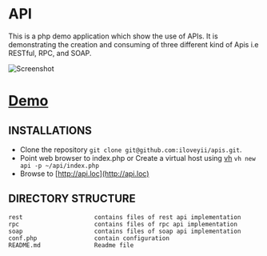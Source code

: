 API
===============================

This is a php demo application which show the use of APIs. It is demonstrating the creation and consuming of three different kind of Apis i.e RESTful, RPC, and SOAP.

![Screenshot](http://api.softhem.se/screenshot.png)
# [Demo](http://api.softhem.se/)

INSTALLATIONS
---------------
  * Clone the repository `git clone git@github.com:iloveyii/apis.git`.
  * Point web browser to index.php or Create a virtual host using [vh](https://github.com/iloveyii/vh) `vh new api -p ~/api/index.php`
  * Browse to [http://api.loc](http://api.loc) 
  


DIRECTORY STRUCTURE
-------------------

```
rest                    contains files of rest api implementation
rpc                     contains files of rpc api implementation
soap                    contains files of soap api implementation
conf.php                contain configuration 
README.md               Readme file
```